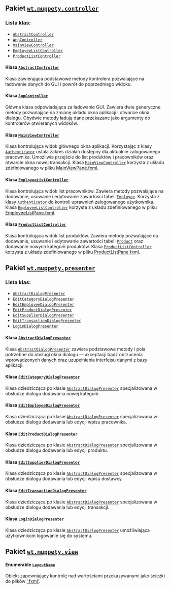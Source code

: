 ## Pakiet [`wt.muppety.controller`](../../src/main/java/wt/muppety/controller)

### Lista klas:

* [`AbstractController`](../../src/main/java/wt/muppety/controller/AbstractController.java)
* [`AppController`](../../src/main/java/wt/muppety/controller/AppController.java)
* [`MainViewController`](../../src/main/java/wt/muppety/controller/MainViewController.java)
* [`EmployeeListController`](../../src/main/java/wt/muppety/controller/EmployeeListController.java)
* [`ProductListController`](../../src/main/java/wt/muppety/controller/ProductListController.java)

#### Klasa [`AbstractController`](../../src/main/java/wt/muppety/controller/AbstractController.java)

Klasa zawierająca podstawowe metody kontrolera pozwalające na ładowanie danych do GUI i powrót do poprzedniego widoku.

#### Klasa [`AppController`](../../src/main/java/wt/muppety/controller/AppController.java)

Główna klasa odpowiadająca za ładowanie GUI. Zawiera dwie generyczne metody pozwalające na zmianę układu okna aplikacji
i otwarcie okna dialogu. Obydwie metody ładują dane przekazane jako argumenty do kontrolerów otwieranych widoków.

#### Klasa [`MainViewController`](../../src/main/java/wt/muppety/controller/MainViewController.java)

Klasa kontrolująca widok głównego okna aplikacji. Korzystając z klasy [`Authenticator`](../authentication/README.md)
ustala zakres działań dostępny dla aktualnie zalogowanego pracownika. Umożliwia przejście do list produktów i
pracowników oraz otwarcie okna nowej transakcji. Klasa
[`MainViewController`](../../src/main/java/wt/muppety/controller/MainViewController.java)
korzysta z układu zdefiniowanego w pliku [MainViewPane.fxml](../../src/main/resources/view/MainViewPane.fxml).

#### Klasa [`EmployeeListController`](../../src/main/java/wt/muppety/controller/EmployeeListController.java)

Klasa kontrolująca widok list pracowników. Zawiera metody pozwalające na dodawanie, usuwanie i edytowanie zawartości
tabeli [`Employee`](../persistence/README.md). Korzysta z klasy [`Authenticator`](../authentication/README.md)
do kontroli uprawnień zalogowanego użytkownika. Klasa
[`EmployeeListController`](../../src/main/java/wt/muppety/controller/EmployeeListController.java)
korzysta z układu zdefiniowanego w pliku [EmployeeListPane.fxml](../../src/main/resources/view/EmployeeListPane.fxml).

#### Klasa [`ProductListController`](../../src/main/java/wt/muppety/controller/ProductListController.java)

Klasa kontrolująca widok list produktów. Zawiera metody pozwalające na dodawanie, usuwanie i edytowanie zawartości
tabeli [`Product`](../persistence/README.md) oraz dodawanie nowych kategorii produktów. Klasa
[`ProductListController`](../../src/main/java/wt/muppety/controller/ProductListController.java)
korzysta z układu zdefiniowanego w pliku [ProductListPane.fxml](../../src/main/resources/view/ProductListPane.fxml).

## Pakiet [`wt.muppety.presenter`](../../src/main/java/wt/muppety/presenter)

### Lista klas:

* [`AbstractDialogPresenter`](../../src/main/java/wt/muppety/presenter/AbstractDialogPresenter.java)
* [`EditCategoryDialogPresenter`](../../src/main/java/wt/muppety/presenter/EditCategoryDialogPresenter.java)
* [`EditEmployeeDialogPresenter`](../../src/main/java/wt/muppety/presenter/EditEmployeeDialogPresenter.java)
* [`EditProductDialogPresenter`](../../src/main/java/wt/muppety/presenter/EditProductDialogPresenter.java)
* [`EditSupplierDialogPresenter`](../../src/main/java/wt/muppety/presenter/EditSupplierDialogPresenter.java)
* [`EditTransactionDialogPresenter`](../../src/main/java/wt/muppety/presenter/EditTransactionDialogPresenter.java)
* [`LoginDialogPresenter`](../../src/main/java/wt/muppety/presenter/LoginDialogPresenter.java)

#### Klasa [`AbstractDialogPresenter`](../../src/main/java/wt/muppety/presenter/AbstractDialogPresenter.java)

Klasa [`AbstractDialogPresenter`](../../src/main/java/wt/muppety/presenter/AbstractDialogPresenter.java) zawiera
podstawowe metody i pola potrzebne do obsługi okna dialogu — akceptacji bądź odrzucenia wprowadzonych danych oraz
uzupełnienia interfejsu danymi z bazy aplikacji.

#### Klasa [`EditCategoryDialogPresenter`](../../src/main/java/wt/muppety/presenter/EditCategoryDialogPresenter.java)

Klasa dziedzicząca po klasie
[`AbstractDialogPresenter`](../../src/main/java/wt/muppety/presenter/AbstractDialogPresenter.java)
specjalizowana w obsłudze dialogu dodawania nowej kategorii.

#### Klasa [`EditEmployeeDialogPresenter`](../../src/main/java/wt/muppety/presenter/EditEmployeeDialogPresenter.java)

Klasa dziedzicząca po klasie
[`AbstractDialogPresenter`](../../src/main/java/wt/muppety/presenter/AbstractDialogPresenter.java)
specjalizowana w obsłudze dialogu dodawania lub edycji wpisu pracownika.

#### Klasa [`EditProductDialogPresenter`](../../src/main/java/wt/muppety/presenter/EditProductDialogPresenter.java)

Klasa dziedzicząca po klasie
[`AbstractDialogPresenter`](../../src/main/java/wt/muppety/presenter/AbstractDialogPresenter.java)
specjalizowana w obsłudze dialogu dodawania lub edycji produktu.

#### Klasa [`EditSupplierDialogPresenter`](../../src/main/java/wt/muppety/presenter/EditSupplierDialogPresenter.java)

Klasa dziedzicząca po klasie
[`AbstractDialogPresenter`](../../src/main/java/wt/muppety/presenter/AbstractDialogPresenter.java)
specjalizowana w obsłudze dialogu dodawania lub edycji wpisu dostawcy.

#### Klasa [`EditTransactionDialogPresenter`](../../src/main/java/wt/muppety/presenter/EditTransactionDialogPresenter.java)

Klasa dziedzicząca po klasie
[`AbstractDialogPresenter`](../../src/main/java/wt/muppety/presenter/AbstractDialogPresenter.java)
specjalizowana w obsłudze dialogu dodawania lub edycji transakcji.

#### Klasa [`LoginDialogPresenter`](../../src/main/java/wt/muppety/presenter/LoginDialogPresenter.java)

Klasa dziedzicząca po klasie
[`AbstractDialogPresenter`](../../src/main/java/wt/muppety/presenter/AbstractDialogPresenter.java)
umożliwiająca użytkownikom logowanie się do systemu.

## Pakiet [`wt.muppety.view`](../../src/main/java/wt/muppety/view)

#### Enumerable [`LayoutName`](../../src/main/java/wt/muppety/view/LayoutName.java)

Obiekt zapewniający kontrolę nad wartościami przekazywanymi jako ścieżki do plików
['.fxml'](../../src/main/resources/view).